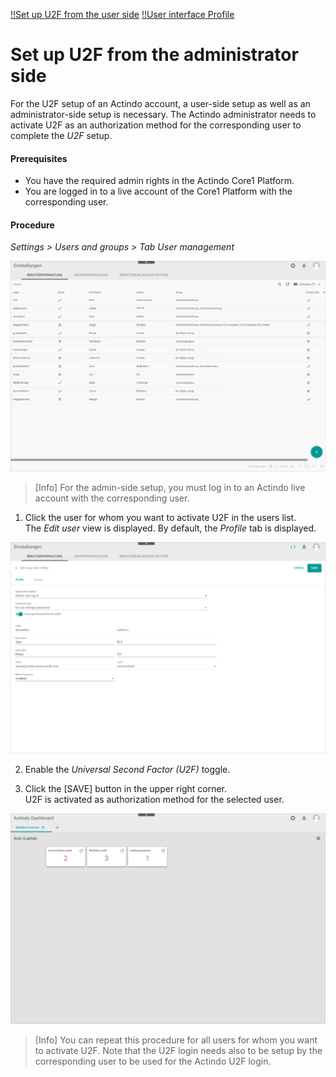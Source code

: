 [!!Set up U2F from the user side](./01_UserSetupActindo.md)
[!!User interface Profile](../../UserInterface/01a_Profile.md)

# Set up U2F from the administrator side

For the U2F setup of an Actindo account, a user-side setup as well as an administrator-side setup is necessary. The Actindo administrator needs to activate U2F as an authorization method for the corresponding user to complete the *U2F* setup.

#### Prerequisites

- You have the required admin rights in the Actindo Core1 Platform.
- You are logged in to a live account of the Core1 Platform with the corresponding user.

#### Procedure

*Settings > Users and groups > Tab User management*

![User management](../../../Assets/Screenshots/Settings/UsersGroups/UserManagement/UserManagement.png "[User management]")

> [Info] For the admin-side setup, you must log in to an Actindo live account with the corresponding user.

1. Click the user for whom you want to activate U2F in the users list.     
  The *Edit user* view is displayed. By default, the *Profile* tab is displayed.

  ![Edit user profile](../../../Assets/Screenshots/Settings/UsersGroups/UserManagement/EditUserProfile.png "[Edit user profile]")

2. Enable the *Universal Second Factor (U2F)* toggle.

3. Click the [SAVE] button in the upper right corner.     
  U2F is activated as authorization method for the selected user.

  ![Actindo dashboard](../../../Assets/Screenshots/ActindoDashboard/ActindoDashboard.png "[Actindo dashboard]")

> [Info] You can repeat this procedure for all users for whom you want to activate U2F. Note that the U2F login needs also to be setup by the corresponding user to be used for the Actindo U2F login.
